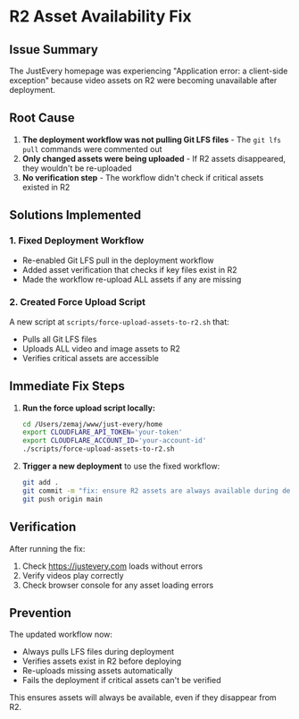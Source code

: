 # R2 Asset Availability Fix

## Issue Summary

The JustEvery homepage was experiencing "Application error: a client-side exception" because video assets on R2 were becoming unavailable after deployment.

## Root Cause

1. **The deployment workflow was not pulling Git LFS files** - The `git lfs pull` commands were commented out
2. **Only changed assets were being uploaded** - If R2 assets disappeared, they wouldn't be re-uploaded
3. **No verification step** - The workflow didn't check if critical assets existed in R2

## Solutions Implemented

### 1. Fixed Deployment Workflow

- Re-enabled Git LFS pull in the deployment workflow
- Added asset verification that checks if key files exist in R2
- Made the workflow re-upload ALL assets if any are missing

### 2. Created Force Upload Script

A new script at `scripts/force-upload-assets-to-r2.sh` that:

- Pulls all Git LFS files
- Uploads ALL video and image assets to R2
- Verifies critical assets are accessible

## Immediate Fix Steps

1. **Run the force upload script locally:**

   ```bash
   cd /Users/zemaj/www/just-every/home
   export CLOUDFLARE_API_TOKEN='your-token'
   export CLOUDFLARE_ACCOUNT_ID='your-account-id'
   ./scripts/force-upload-assets-to-r2.sh
   ```

2. **Trigger a new deployment** to use the fixed workflow:
   ```bash
   git add .
   git commit -m "fix: ensure R2 assets are always available during deployment"
   git push origin main
   ```

## Verification

After running the fix:

1. Check https://justevery.com loads without errors
2. Verify videos play correctly
3. Check browser console for any asset loading errors

## Prevention

The updated workflow now:

- Always pulls LFS files during deployment
- Verifies assets exist in R2 before deploying
- Re-uploads missing assets automatically
- Fails the deployment if critical assets can't be verified

This ensures assets will always be available, even if they disappear from R2.
